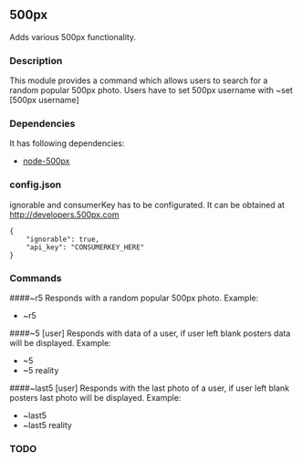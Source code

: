 ## 500px

Adds various 500px functionality.

### Description

This module provides a command which allows users to search for a random popular 500px photo.
Users have to set 500px username with ~set [500px username]

### Dependencies

It has following dependencies:
+ [node-500px](https://github.com/ro-ka/node-500px)

### config.json

ignorable and consumerKey has to be configurated. It can be obtained at http://developers.500px.com
```
{
    "ignorable": true,
    "api_key": "CONSUMERKEY_HERE"
}
```

### Commands

####~r5
Responds with a random popular 500px photo.
Example:
+ ~r5

####~5 [user]
Responds with data of a user, if user left blank posters data will be displayed.
Example:
+ ~5
+ ~5 reality

####~last5 [user]
Responds with the last photo of a user, if user left blank posters last photo will be displayed.
Example:
+ ~last5
+ ~last5 reality

### TODO
